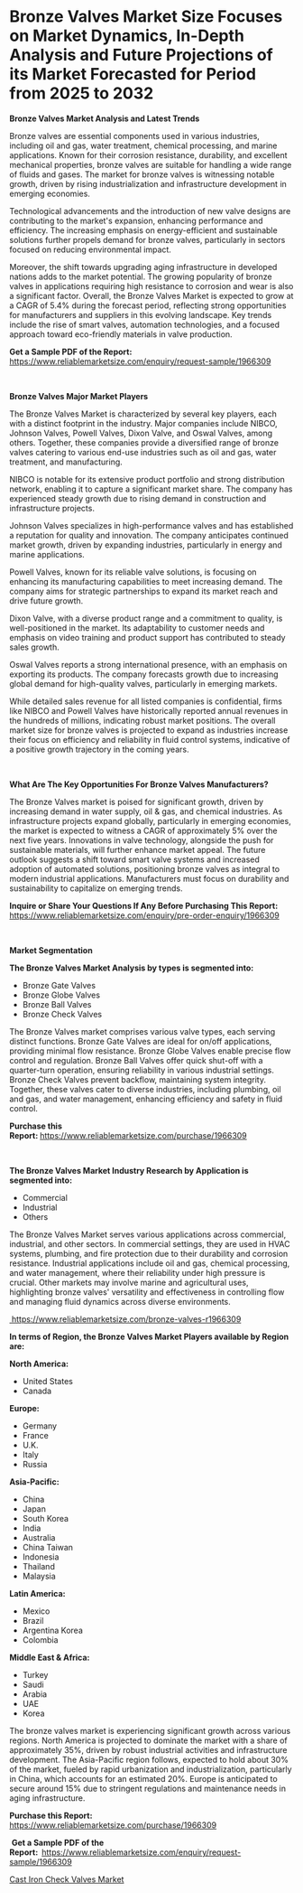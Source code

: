 <p><h1>Bronze Valves Market Size Focuses on Market Dynamics, In-Depth Analysis and Future Projections of its Market Forecasted for Period from 2025 to 2032</h1></p><p><strong>Bronze Valves Market Analysis and Latest Trends</strong></p>
<p><p>Bronze valves are essential components used in various industries, including oil and gas, water treatment, chemical processing, and marine applications. Known for their corrosion resistance, durability, and excellent mechanical properties, bronze valves are suitable for handling a wide range of fluids and gases. The market for bronze valves is witnessing notable growth, driven by rising industrialization and infrastructure development in emerging economies.</p><p>Technological advancements and the introduction of new valve designs are contributing to the market's expansion, enhancing performance and efficiency. The increasing emphasis on energy-efficient and sustainable solutions further propels demand for bronze valves, particularly in sectors focused on reducing environmental impact.</p><p>Moreover, the shift towards upgrading aging infrastructure in developed nations adds to the market potential. The growing popularity of bronze valves in applications requiring high resistance to corrosion and wear is also a significant factor. Overall, the Bronze Valves Market is expected to grow at a CAGR of 5.4% during the forecast period, reflecting strong opportunities for manufacturers and suppliers in this evolving landscape. Key trends include the rise of smart valves, automation technologies, and a focused approach toward eco-friendly materials in valve production.</p></p>
<p><strong>Get a Sample PDF of the Report:&nbsp;</strong> <a href="https://www.reliablemarketsize.com/enquiry/request-sample/1966309?utm_campaign=2015&utm_medium=2&utm_source=Github&utm_content=ia&utm_term=20022025&utm_id=bronze-valves">https://www.reliablemarketsize.com/enquiry/request-sample/1966309</a></p>
<p>&nbsp;</p>
<p><strong>Bronze Valves Major Market Players</strong></p>
<p><p>The Bronze Valves Market is characterized by several key players, each with a distinct footprint in the industry. Major companies include NIBCO, Johnson Valves, Powell Valves, Dixon Valve, and Oswal Valves, among others. Together, these companies provide a diversified range of bronze valves catering to various end-use industries such as oil and gas, water treatment, and manufacturing.</p><p>NIBCO is notable for its extensive product portfolio and strong distribution network, enabling it to capture a significant market share. The company has experienced steady growth due to rising demand in construction and infrastructure projects.</p><p>Johnson Valves specializes in high-performance valves and has established a reputation for quality and innovation. The company anticipates continued market growth, driven by expanding industries, particularly in energy and marine applications.</p><p>Powell Valves, known for its reliable valve solutions, is focusing on enhancing its manufacturing capabilities to meet increasing demand. The company aims for strategic partnerships to expand its market reach and drive future growth.</p><p>Dixon Valve, with a diverse product range and a commitment to quality, is well-positioned in the market. Its adaptability to customer needs and emphasis on video training and product support has contributed to steady sales growth.</p><p>Oswal Valves reports a strong international presence, with an emphasis on exporting its products. The company forecasts growth due to increasing global demand for high-quality valves, particularly in emerging markets.</p><p>While detailed sales revenue for all listed companies is confidential, firms like NIBCO and Powell Valves have historically reported annual revenues in the hundreds of millions, indicating robust market positions. The overall market size for bronze valves is projected to expand as industries increase their focus on efficiency and reliability in fluid control systems, indicative of a positive growth trajectory in the coming years.</p></p>
<p>&nbsp;</p>
<p><strong>What Are The Key Opportunities For Bronze Valves Manufacturers?</strong></p>
<p><p>The Bronze Valves market is poised for significant growth, driven by increasing demand in water supply, oil & gas, and chemical industries. As infrastructure projects expand globally, particularly in emerging economies, the market is expected to witness a CAGR of approximately 5% over the next five years. Innovations in valve technology, alongside the push for sustainable materials, will further enhance market appeal. The future outlook suggests a shift toward smart valve systems and increased adoption of automated solutions, positioning bronze valves as integral to modern industrial applications. Manufacturers must focus on durability and sustainability to capitalize on emerging trends.</p></p>
<p><strong>Inquire or Share Your Questions If Any Before Purchasing This Report:</strong> <a href="https://www.reliablemarketsize.com/enquiry/pre-order-enquiry/1966309?utm_campaign=2015&utm_medium=2&utm_source=Github&utm_content=ia&utm_term=20022025&utm_id=bronze-valves">https://www.reliablemarketsize.com/enquiry/pre-order-enquiry/1966309</a></p>
<p>&nbsp;</p>
<p><strong>Market Segmentation</strong></p>
<p><strong>The Bronze Valves Market Analysis by types is segmented into:</strong></p>
<p><ul><li>Bronze Gate Valves</li><li>Bronze Globe Valves</li><li>Bronze Ball Valves</li><li>Bronze Check Valves</li></ul></p>
<p><p>The Bronze Valves market comprises various valve types, each serving distinct functions. Bronze Gate Valves are ideal for on/off applications, providing minimal flow resistance. Bronze Globe Valves enable precise flow control and regulation. Bronze Ball Valves offer quick shut-off with a quarter-turn operation, ensuring reliability in various industrial settings. Bronze Check Valves prevent backflow, maintaining system integrity. Together, these valves cater to diverse industries, including plumbing, oil and gas, and water management, enhancing efficiency and safety in fluid control.</p></p>
<p><strong>Purchase this Report:&nbsp;</strong><a href="https://www.reliablemarketsize.com/purchase/1966309?utm_campaign=2015&utm_medium=2&utm_source=Github&utm_content=ia&utm_term=20022025&utm_id=bronze-valves">https://www.reliablemarketsize.com/purchase/1966309</a></p>
<p>&nbsp;</p>
<p><strong>The Bronze Valves Market Industry Research by Application is segmented into:</strong></p>
<p><ul><li>Commercial</li><li>Industrial</li><li>Others</li></ul></p>
<p><p>The Bronze Valves Market serves various applications across commercial, industrial, and other sectors. In commercial settings, they are used in HVAC systems, plumbing, and fire protection due to their durability and corrosion resistance. Industrial applications include oil and gas, chemical processing, and water management, where their reliability under high pressure is crucial. Other markets may involve marine and agricultural uses, highlighting bronze valves' versatility and effectiveness in controlling flow and managing fluid dynamics across diverse environments.</p></p>
<p><a href="https://www.reliablemarketsize.com/bronze-valves-r1966309?utm_campaign=2015&utm_medium=2&utm_source=Github&utm_content=ia&utm_term=20022025&utm_id=bronze-valves">&nbsp;https://www.reliablemarketsize.com/bronze-valves-r1966309</a></p>
<p><strong>In terms of Region, the Bronze Valves Market Players available by Region are:</strong></p>
<p>
    <p> <strong> North America: </strong>
        <ul>
            <li>United States</li>
            <li>Canada</li>
        </ul>
        </p> 
    <p> <strong> Europe: </strong>
        <ul>
            <li>Germany</li>
            <li>France</li>
            <li>U.K.</li>
            <li>Italy</li>
            <li>Russia</li>
        </ul>
        </p> 
    <p> <strong> Asia-Pacific: </strong>
        <ul>
            <li>China</li>
            <li>Japan</li>
            <li>South Korea</li>
            <li>India</li>
            <li>Australia</li>
            <li>China Taiwan</li>
            <li>Indonesia</li>
            <li>Thailand</li>
            <li>Malaysia</li>
        </ul>
        </p> 
    <p> <strong> Latin America: </strong>
        <ul>
            <li>Mexico</li>
            <li>Brazil</li>
            <li>Argentina Korea</li>
            <li>Colombia</li>
        </ul>
        </p> 
    <p> <strong> Middle East & Africa: </strong>
        <ul>
            <li>Turkey</li>
            <li>Saudi</li>
            <li>Arabia</li>
            <li>UAE</li>
            <li>Korea</li>
        </ul>
    </p>
    </p>
<p><p>The bronze valves market is experiencing significant growth across various regions. North America is projected to dominate the market with a share of approximately 35%, driven by robust industrial activities and infrastructure development. The Asia-Pacific region follows, expected to hold about 30% of the market, fueled by rapid urbanization and industrialization, particularly in China, which accounts for an estimated 20%. Europe is anticipated to secure around 15% due to stringent regulations and maintenance needs in aging infrastructure.</p></p>
<p><strong>Purchase this Report: </strong><a href="https://www.reliablemarketsize.com/purchase/1966309?utm_campaign=2015&utm_medium=2&utm_source=Github&utm_content=ia&utm_term=20022025&utm_id=bronze-valves">https://www.reliablemarketsize.com/purchase/1966309</a></p>
<p>&nbsp;<strong>Get a Sample PDF of the Report:&nbsp;&nbsp;</strong><a href="https://www.reliablemarketsize.com/enquiry/request-sample/1966309?utm_campaign=2015&utm_medium=2&utm_source=Github&utm_content=ia&utm_term=20022025&utm_id=bronze-valves">https://www.reliablemarketsize.com/enquiry/request-sample/1966309</a></p>
<p><strong></strong></p>
<p><p><a href="https://github.com/santosh758595/Market-Research-Report-List-7/blob/main/cast-iron-check-valves-market.md?utm_campaign=2015&utm_medium=2&utm_source=Github&utm_content=ia&utm_term=20022025&utm_id=bronze-valves">Cast Iron Check Valves Market</a></p></p>